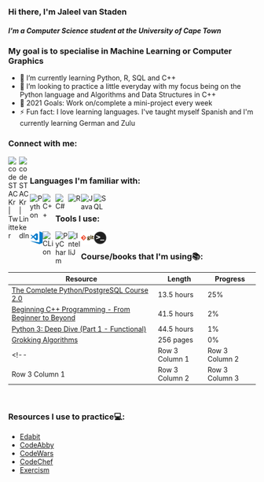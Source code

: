 ### Hi there, I'm Jaleel van Staden 
##### I'm a Computer Science student at the University of Cape Town

### My goal is to specialise in Machine Learning or Computer Graphics

- 🌱 I’m currently learning Python, R, SQL and C++
- 👯 I’m looking to practice a little everyday with my focus being on the Python language and Algorithms and Data Structures in C++
- 🥅 2021 Goals: Work on/complete a mini-project every week
- ⚡ Fun fact: I love learning languages. I've taught myself Spanish and I'm currently learning German and Zulu



### Connect with me:

[<img align="left" alt="codeSTACKr | Twitter" width="22px" src="https://cdn.jsdelivr.net/npm/simple-icons@v3/icons/twitter.svg" />][twitter]
[<img align="left" alt="codeSTACKr | LinkedIn" width="22px" src="https://cdn.jsdelivr.net/npm/simple-icons@v3/icons/linkedin.svg" />][linkedin]
<br />

### Languages I'm familiar with:

<img align="left" alt="Python" width="26px" src="https://cdn.discordapp.com/attachments/731884286097227856/785825128243658752/kisspng-python-logo-programmer-fierce-python-cliparts-5ab7bde206fb71.9462244415219911380286.png" />
<img align="left" alt="C++" width="26px" src="https://cdn.discordapp.com/attachments/731884286097227856/785825123323740181/kisspng-the-c-programming-language-computer-icons-comput-programming-5acadc2e16ef78.2806896415232440.png" />
<img align="left" alt="C#" width="26px" src="https://cdn.discordapp.com/attachments/731884286097227856/785825126653886464/kisspng-c-programming-basics-for-absolute-beginners-comp-5b1061268e45a8.2307225915278001025828.png" />
<img align="left" alt="R" width="26px" src="https://cdn.discordapp.com/attachments/731884286097227856/785825121536835615/pngaaa.com-1525764.png" />
<img align="left" alt="Java" width="26px" src="https://cdn.freebiesupply.com/logos/large/2x/java-14-logo-png-transparent.png" />
<img align="left" alt="SQL" width="26px" src="https://cdn.discordapp.com/attachments/731884286097227856/785832445181952000/kisspng-postgresql-database-installation-microsoft-sql-ser-bearle-5b7719c74d6f48.1109325915345320393.png" />
<br />

### Tools I use:

<img align="left" alt="Visual Studio Code" width="26px" src="https://raw.githubusercontent.com/github/explore/80688e429a7d4ef2fca1e82350fe8e3517d3494d/topics/visual-studio-code/visual-studio-code.png" />
<img align="left" alt="CLion" width="26px" src="https://cdn.freebiesupply.com/logos/large/2x/clion-1-logo-png-transparent.png" />
<img align="left" alt="PyCharm" width="26px" src="https://cdn.discordapp.com/attachments/731884286097227856/785822464466616350/kisspng-pycharm-integrated-development-environment-python-idea-5acfabf722a632.9895160015235594151419.png" />
<img align="left" alt="IntelliJ" width="26px" src="https://cdn.discordapp.com/attachments/731884286097227856/785822710885908490/kisspng-intellij-idea-integrated-development-environment-c-idea-5acd9e94ab83d5.070215431523424916702.png" />
<img align="left" alt="Git" width="26px" src="https://raw.githubusercontent.com/github/explore/80688e429a7d4ef2fca1e82350fe8e3517d3494d/topics/git/git.png" />
<img align="left" alt="Terminal" width="26px" src="https://raw.githubusercontent.com/github/explore/80688e429a7d4ef2fca1e82350fe8e3517d3494d/topics/terminal/terminal.png" />



<br />

### Course/books that I'm using📚:

| Resource |  Length | Progress |
| --------------- | --------------- | --------------- |
| [The Complete Python/PostgreSQL Course 2.0](https://www.udemy.com/course/complete-python-postgresql-database-course/) | 13.5 hours | 25% |
| [Beginning C++ Programming - From Beginner to Beyond](https://www.udemy.com/course/beginning-c-plus-plus-programming/) | 41.5 hours | 2% |
| [Python 3: Deep Dive (Part 1 - Functional)](https://www.udemy.com/course/python-3-deep-dive-part-1/) | 44.5 hours | 1% |
| [Grokking Algorithms](https://www.manning.com/books/grokking-algorithms) | 256 pages | 0% |
<!-- | Row 3 Column 1 | Row 3 Column 2 | Row 3 Column 3 |
| Row 3 Column 1 | Row 3 Column 2 | Row 3 Column 3 | -->
<br />

### Resources I use to practice💻:

- [Edabit](https://edabit.com/challenges/java)
- [CodeAbby](https://www.codeabbey.com/)
- [CodeWars](https://www.codewars.com/)
- [CodeChef](https://www.codechef.com/problems/school/?itm_medium=navmenu&itm_campaign=problems_head)
- [Exercism](https://exercism.io/)





[twitter]: https://twitter.com/Jaleel_v_S

[linkedin]: https://www.linkedin.com/in/jaleel-douglas-van-staden-6b4a70196/


